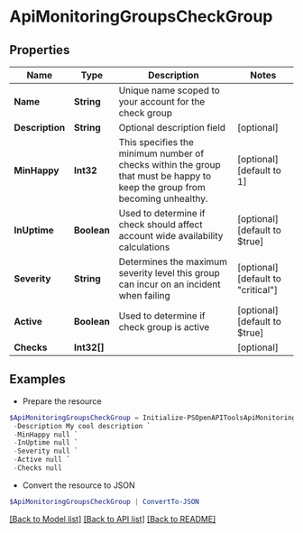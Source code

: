 # ApiMonitoringGroupsCheckGroup
## Properties

Name | Type | Description | Notes
------------ | ------------- | ------------- | -------------
**Name** | **String** | Unique name scoped to your account for the check group | 
**Description** | **String** | Optional description field | [optional] 
**MinHappy** | **Int32** | This specifies the minimum number of checks within the group that must be happy to keep the group from becoming unhealthy. | [optional] [default to 1]
**InUptime** | **Boolean** | Used to determine if check should affect account wide availability calculations | [optional] [default to $true]
**Severity** | **String** | Determines the maximum severity level this group can incur on an incident when failing | [optional] [default to "critical"]
**Active** | **Boolean** | Used to determine if check group is active | [optional] [default to $true]
**Checks** | **Int32[]** |  | [optional] 

## Examples

- Prepare the resource
```powershell
$ApiMonitoringGroupsCheckGroup = Initialize-PSOpenAPIToolsApiMonitoringGroupsCheckGroup  -Name My Check Group `
 -Description My cool description `
 -MinHappy null `
 -InUptime null `
 -Severity null `
 -Active null `
 -Checks null
```

- Convert the resource to JSON
```powershell
$ApiMonitoringGroupsCheckGroup | ConvertTo-JSON
```

[[Back to Model list]](../README.md#documentation-for-models) [[Back to API list]](../README.md#documentation-for-api-endpoints) [[Back to README]](../README.md)

